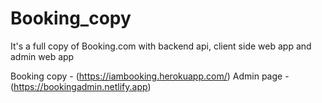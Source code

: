 # Booking_copy
It's a full copy of Booking.com with backend api, client side web app and admin web app

Booking copy  - (https://iambooking.herokuapp.com/)
Admin page - (https://bookingadmin.netlify.app)
